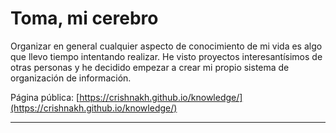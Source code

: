 # Toma, mi cerebro
Organizar en general cualquier aspecto de conocimiento de mi vida es algo que llevo tiempo intentando realizar. He visto proyectos interesantísimos de otras personas y he decidido empezar a crear mi propio sistema de organización de información.

Página pública: [https://crishnakh.github.io/knowledge/](https://crishnakh.github.io/knowledge/)

---